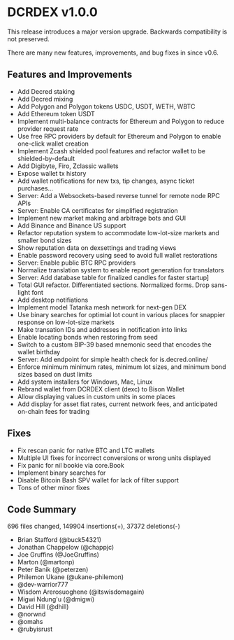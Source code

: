 # DCRDEX v1.0.0

This release introduces a major version upgrade. Backwards compatibility is
not preserved.

There are many new features, improvements, and bug fixes in since v0.6.

## Features and Improvements

- Add Decred staking
- Add Decred mixing
- Add Polygon and Polygon tokens USDC, USDT, WETH, WBTC
- Add Ethereum token USDT
- Implement multi-balance contracts for Ethereum and Polygon to reduce provider request rate
- Use free RPC providers by default for Ethereum and Polygon to enable one-click wallet creation
- Implement Zcash shielded pool features and refactor wallet to be shielded-by-default
- Add Digibyte, Firo, Zclassic wallets
- Expose wallet tx history
- Add wallet notifications for new txs, tip changes, async ticket purchases...
- Server: Add a Websockets-based reverse tunnel for remote node RPC APIs
- Server: Enable CA certificates for simplified registration
- Implement new market making and arbitrage bots and GUI
- Add Binance and Binance US support
- Refactor reputation system to accommodate low-lot-size markets and smaller bond sizes
- Show reputation data on dexsettings and trading views
- Enable password recovery using seed to avoid full wallet restorations
- Server: Enable public BTC RPC providers
- Normalize translation system to enable report generation for translators
- Server: Add database table for finalized candles for faster startup]
- Total GUI refactor. Differentiated sections. Normalized forms. Drop sans-light font
- Add desktop notifiations
- Implement model Tatanka mesh network for next-gen DEX
- Use binary searches for optimial lot count in various places for snappier response on low-lot-size markets
- Make transation IDs and addresses in notification into links
- Enable locating bonds when restoring from seed
- Switch to a custom BIP-39 based mnemonic seed that encodes the wallet birthday
- Server: Add endpoint for simple health check for is.decred.online/
- Enforce minimum minimum rates, minimum lot sizes, and minimum bond sizes based on dust limits
- Add system installers for Windows, Mac, Linux
- Rebrand wallet from DCRDEX client (dexc) to Bison Wallet
- Allow displaying values in custom units in some places
- Add display for asset fiat rates, current network fees, and anticipated on-chain fees for trading

## Fixes

- Fix rescan panic for native BTC and LTC wallets
- Multiple UI fixes for incorrect conversions or wrong units displayed
- Fix panic for nil bookie via core.Book
- Implement binary searches for
- Disable Bitcoin Bash SPV wallet for lack of filter support
- Tons of other minor fixes

## Code Summary

696 files changed, 149904 insertions(+), 37372 deletions(-)

- Brian Stafford (@buck54321)
- Jonathan Chappelow (@chappjc)
- Joe Gruffins (@JoeGruffins)
- Marton (@martonp)
- Peter Banik (@peterzen)
- Philemon Ukane (@ukane-philemon)
- @dev-warrior777
- Wisdom Arerosuoghene (@itswisdomagain)
- Migwi Ndung'u (@dmigwi)
- David Hill (@dhill)
- @norwnd
- @omahs
- @rubyisrust
